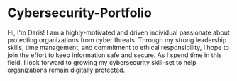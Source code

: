 # Cybersecurity-Portfolio
Hi, I'm Daris! I am a highly-motivated and driven individual passionate about protecting organizations from cyber threats. Through my strong leadership skills, time management, and commitment to ethical responsibility, I hope to join the effort to keep information safe and secure. As I spend time in this field, I look forward to growing my cybersecurity skill-set to help organizations remain digitally protected.


